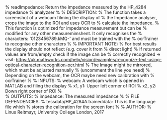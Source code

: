 % readImpedance: Return the impedance measured by the HP_4284 impedance
% analyzser
%
% DESCRIPTION:
%       The function takes a screenshot of a webcam filming the display of
%       the Impedance analyser, crops the image to the ROI and uses OCR to
%       calculate the impedance.
%       This function is optimized for impedance measurement but can be
%       modified for any other measuremimshent. It only recognises the
%       characters: '0123456789.kMQ-' and must be trained with the 
%       ocrTrainer to recognise other characters
%
% IMPORTANT NOTE:
%       For best results the display should not reflect (e.g. cover it from
%       direct light)
%       If returned values are from/empty check if the image can be 
%       correctly recognized -> visit: https://uk.mathworks.com/help/vision/examples/recognize-text-using-optical-character-recognition-ocr.html 
%       The Image might be mirrored, which must be adjusted manually
%       (uncomment the line you need)
%       Depending on the webcam, the OCR maybe need new calibration with
%       ocrTrainer
%
% INPUTS:
%       webcam: A webcam which is opened in MATLAB and filing the display
%       x1, y1: Upper left corner of ROI
%       x2, y2: Down right corner of ROI
%        
% OUTPUTS:
%       impedance: The measured impedance
%
% FILE DEPENDENCIES:
%       tessdata/HP_4284A.traineddata: This is the language file which
%       stores the calibration for the screen font
%
% AUTHOR:
%       Linus Reitmayr, University College London, 2017  
